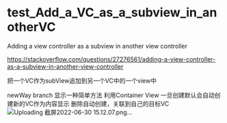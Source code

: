 # test_Add_a_VC_as_a_subview_in_anotherVC
Adding a view controller as a subview in another view controller

https://stackoverflow.com/questions/27276561/adding-a-view-controller-as-a-subview-in-another-view-controller

把一个VC作为subView追加到另一个VC中的一个view中


newWay branch 显示一种简单方法
利用Container View
一旦创建默认会自动创建新的VC作为内容显示
删除自动创建，关联到自己的目标VC
![Uploading 截屏2022-06-30 15.12.07.png…]()
